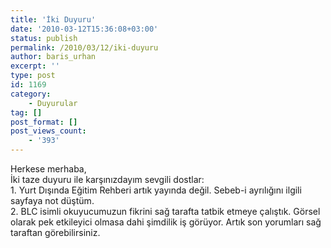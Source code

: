 ```yaml
---
title: 'İki Duyuru'
date: '2010-03-12T15:36:08+03:00'
status: publish
permalink: /2010/03/12/iki-duyuru
author: baris_urhan
excerpt: ''
type: post
id: 1169
category:
    - Duyurular
tag: []
post_format: []
post_views_count:
    - '393'
---
```

Herkese merhaba,  
İki taze duyuru ile karşınızdayım sevgili dostlar:  
1\. Yurt Dışında Eğitim Rehberi artık yayında değil. Sebeb-i ayrılığını ilgili sayfaya not düştüm.  
2\. BLC isimli okuyucumuzun fikrini sağ tarafta tatbik etmeye çalıştık. Görsel olarak pek etkileyici olmasa dahi şimdilik iş görüyor. Artık son yorumları sağ taraftan görebilirsiniz.